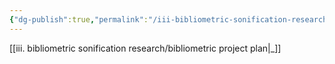 ```yaml
---
{"dg-publish":true,"permalink":"/iii-bibliometric-sonification-research/steps/dataset-analysis/","noteIcon":""}
---
```


[[iii. bibliometric sonification research/bibliometric project plan\|_]]